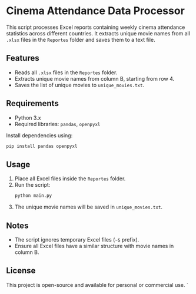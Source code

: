 # Cinema Attendance Data Processor

This script processes Excel reports containing weekly cinema attendance statistics across different countries. It extracts unique movie names from all `.xlsx` files in the `Reportes` folder and saves them to a text file.

## Features
- Reads all `.xlsx` files in the `Reportes` folder.
- Extracts unique movie names from column B, starting from row 4.
- Saves the list of unique movies to `unique_movies.txt`.

## Requirements
- Python 3.x
- Required libraries: `pandas`, `openpyxl`

Install dependencies using:
```bash
pip install pandas openpyxl
```

## Usage
1. Place all Excel files inside the `Reportes` folder.
2. Run the script:
   ```bash
   python main.py
   ```
3. The unique movie names will be saved in `unique_movies.txt`.

## Notes
- The script ignores temporary Excel files (`~$` prefix).
- Ensure all Excel files have a similar structure with movie names in column B.

## License
This project is open-source and available for personal or commercial use.
`